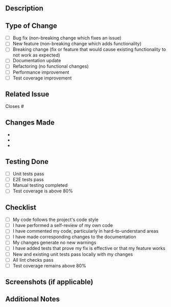 ## Description

<!-- Describe your changes in detail -->

## Type of Change

<!-- Mark the relevant option with an "x" -->

- [ ] Bug fix (non-breaking change which fixes an issue)
- [ ] New feature (non-breaking change which adds functionality)
- [ ] Breaking change (fix or feature that would cause existing functionality to not work as expected)
- [ ] Documentation update
- [ ] Refactoring (no functional changes)
- [ ] Performance improvement
- [ ] Test coverage improvement

## Related Issue

<!-- Link to the issue this PR addresses -->
Closes #

## Changes Made

<!-- List the specific changes made in this PR -->

- 
- 
- 

## Testing Done

<!-- Describe the tests you ran to verify your changes -->

- [ ] Unit tests pass
- [ ] E2E tests pass
- [ ] Manual testing completed
- [ ] Test coverage is above 80%

## Checklist

<!-- Mark completed items with an "x" -->

- [ ] My code follows the project's code style
- [ ] I have performed a self-review of my own code
- [ ] I have commented my code, particularly in hard-to-understand areas
- [ ] I have made corresponding changes to the documentation
- [ ] My changes generate no new warnings
- [ ] I have added tests that prove my fix is effective or that my feature works
- [ ] New and existing unit tests pass locally with my changes
- [ ] All lint checks pass
- [ ] Test coverage remains above 80%

## Screenshots (if applicable)

<!-- Add screenshots to help explain your changes -->

## Additional Notes

<!-- Add any other context about the PR here -->

